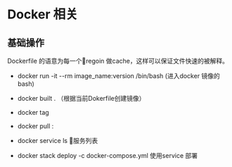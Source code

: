 # Docker 相关
## 基础操作
Dockerfile 的语意为每一个regoin 做cache，这样可以保证文件快速的被解释。

 - docker run -it --rm image_name:version /bin/bash (进入docker 镜像的bash)
 - docker built . （根据当前Dokerfile创建镜像）

 - docker tag 
 
 - docker pull <source>:<tag>

 - docker service ls 服务列表

 - docker stack deploy -c docker-compose.yml 使用service 部署



